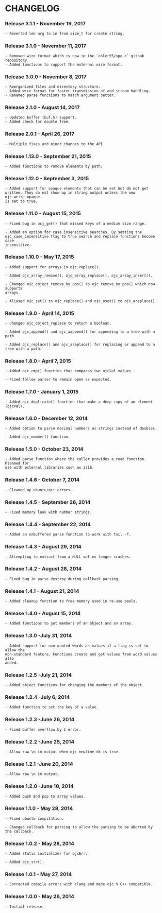 # CHANGELOG

### Release 3.1.1 - November 19, 2017

	- Reverted len arg to in from size_t for create string.

### Release 3.1.0 - November 11, 2017

	- Removed wire format which is now in the `ohler55/opo-c` github repository.
	- Added functions to support the external wire format.

### Release 3.0.0 - November 8, 2017

	- Reorganized files and directory structure.
	- Added wire format for faster transmission of and stream handling.
	- Renamed parse functions to match argument better.

### Release 2.1.0 - August 14, 2017

	- Updated buffer (buf.h) support.
	- Added check for double free.

### Release 2.0.1 - April 26, 2017

	- Multiple fixes and minor changes to the API.

### Release 1.13.0 - September 21, 2015

	- Added functions to remove elements by path.

### Release 1.12.0 - September 3, 2015

	- Added support for opaque elements that can be set but do not get
	written. They do not show up in string output unless the new ojc_write_opaque
	is set to true.

### Release 1.11.0 - August 15, 2015

	- Fixed bug in ocj_get() that missed keys of a medium size range.

	- Added an option for case insensitive searches. By setting the
	ojc_case_insensitive flag to true search and replace functions become case
	insensitive.

### Release 1.10.0 - May 17, 2015

	- Added support for arrays in ojc_replace().

	- Added ojc_array_remove(), ojc_array_replace(), ojc_array_insert().

	- Changed ojc_object_remove_by_pos() to ojc_remove_by_pos() which now supports
	arrays.

	- Aliased ojc_set() to ojc_replace() and ojc_aset() to ojc_areplace().

### Release 1.9.0 - April 14, 2015

	- Changed ojc_object_replace to return a boolean.

	- Added ojc_append() and ojc_aappend() for appending to a tree with a path.

	- Added ojc_replace() and ojc_areplace() for replacing or append to a tree with a path.

### Release 1.8.0 - April 7, 2015

	- Added ojc_cmp() function that compares two ojcVal values.

	- Fixed follow parser to remain open as expected.

### Release 1.7.0 - January 1, 2015

	- Added ojc_duplicate() function that make a deep copy of an element (ojcVal).

### Release 1.6.0 - December 12, 2014

	- Added option to parse decimal numbers as strings instead of doubles.

	- Added ojc_number() function.

### Release 1.5.0 - October 23, 2014

	- Added parse function where the caller provides a read function. Planned for
	use with external libraries such as zlib.

### Release 1.4.6 - October 7, 2014

	- Cleaned up ubuntu/g++ errors.

### Release 1.4.5 - September 26, 2014

	- Fixed memory leak with number strings.

### Release 1.4.4 - September 22, 2014

	- Added an unbuffered parse function to work with tail -f.

### Release 1.4.3 - August 29, 2014

	- Attempting to extract from a NULL val no longer crashes.

### Release 1.4.2 - August 28, 2014

	- Fixed bug in parse destroy during callback parsing.

### Release 1.4.1 - August 21, 2014

	- Added cleanup function to free memory used in re-use pools.

### Release 1.4.0 - August 15, 2014

	- Added functions to get members of an object and an array.

### Release 1.3.0 -July 31, 2014

	- Added support for non quoted words as values if a flag is set to allow the
	non-standard feature. Functions create and get values from word values also
	added.

### Release 1.2.5 -July 21, 2014

	- Added object functions for changing the members of the object.

### Release 1.2.4 -July 6, 2014

	- Added function to set the key of a value.

### Release 1.2.3 -June 26, 2014

	- Fixed buffer overflow by 1 error.

### Release 1.2.2 -June 25, 2014

	- Allow raw \n in output when ojc newline ok is true.

### Release 1.2.1 -June 20, 2014

	- Allow raw \n in output.

### Release 1.2.0 -June 10, 2014

	- Added push and pop to array values.

### Release 1.1.0 - May 28, 2014

	- Fixed ubuntu compilation.

	- Changed callback for parsing to allow the parsing to be aborted by the callback.

### Release 1.0.2 - May 28, 2014

	- Added static initializer for ojcErr.

	- Added ojc_str().

### Release 1.0.1 - May 27, 2014

	- Corrected compile errors with clang and made ojc.h C++ compatible.

### Release 1.0.0 - May 26, 2014

	- Initial release.


